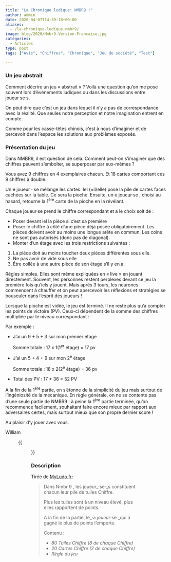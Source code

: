 ```yaml
---
title: "La Chronique ludique: NMBR9 !"
author: admin
date: 2020-04-07T14:39:18+00:00
aliases:
  - /la-chronique-ludique-nmbr9/
image: blog/2020/Nmbr9-Version-Francaise.jpg
categories:
  - Articles
type: post
tags: ["Avis", "Chiffres", "Chronique", "Jeu de société", "Test"]

---
```


### Un jeu abstrait

Comment décrire un jeu « abstrait » ? Voilà une question qu’on me pose souvent lors d’événements ludiques ou dans les discussions entre joueur·se·s.

On peut dire que c’est un jeu dans lequel il n’y a pas de correspondance avec la réalité. Que seules notre perception et notre imagination entrent en compte.

Comme pour les casse-têtes chinois, c’est à nous d’imaginer et de percevoir dans l’espace les solutions aux problèmes exposés.  

### Présentation du jeu

Dans NMBR9, il est question de cela. Comment peut-on s’imaginer que des chiffres peuvent s’emboîter, se superposer par eux-mêmes ?

Vous avez 9 chiffres en 4 exemplaires chacun. Et 18 cartes comportant ces 9 chiffres à double.

Un·e joueur · se mélange les cartes. Iel (=il/elle) pose la pile de cartes faces cachées sur la table. Ce sera la pioche. Ensuite, un·e joueur·se , choisi au hasard, retourne la 1<sup>ère</sup> carte de la pioche en la révélant.

Chaque joueur·se prend le chiffre correspondant et a le choix soit de :

  * Poser devant iel la pièce si c’est sa première
  * Poser le chiffre à côté d’une pièce déjà posée obligatoirement. Les pièces doivent avoir au moins une longue arête en commun. Les coins ne sont pas autorisés (donc pas de diagonal).
  * Monter d’un étage avec les trois restrictions suivantes :

  1. La pièce doit au moins toucher deux pièces différentes sous elle.
  2. Ne pas avoir de vide sous elle
  3. Être collée à une autre pièce de son étage s’il y en a.

Règles simples. Elles sont même expliquées en « live » en jouant directement. Souvent, les personnes restent perplexes devant ce jeu la première fois qu’iels y jouent. Mais après 3 tours, les neurones commencent à chauffer et on peut apercevoir les réflexions et stratégies se bousculer dans l’esprit des joueurs !

Lorsque la pioche est vidée, le jeu est terminé. Il ne reste plus qu’à compter les points de victoire (PV). Ceux-ci dépendent de la somme des chiffres multipliée par le niveau correspondant :

Par exemple :

- J’ai un 9 + 5 + 3 sur mon premier étage

    Somme totale : 17 x 1(1<sup>er</sup> étage) = 17 pv

- J’ai un 5 + 4 + 9 sur mon 2<sup>e</sup> étage

    Somme totale : 18 x 2(2<sup>e</sup> étage) = 36 pv

- Total des PV : 17 + 36 = 52 PV  


A la fin de la 1<sup>ère</sup> partie, on s’étonne de la simplicité du jeu mais surtout de l’ingéniosité de la mécanique. En règle générale, on ne se contente pas d’une seule partie de NMBR9 : à peine la 1<sup>ère</sup> partie terminée, qu’on recommence facilement, souhaitant faire encore mieux par rapport aux adversaires certes, mais surtout mieux que son propre dernier score !  


Au plaisir d’y jouer avec vous.  


William<figure class="wp-block-image">

{{<figure src="/blog/2020/NMBR9-1.png" >}}

### Description

Tirée de [MyLudo.fr](https://www.myludo.fr/#!/game/nmbr9-19338):

> Dans Nmbr 9 , les joueur_·se·_s constituent chacun leur pile de tuiles Chiffre.
>
> Plus les tuiles sont à un niveau élevé, plus elles rapportent de points.
>
> A la fin de la partie, le_·a _joueur_·se _qui a gagné le plus de points l&#8217;emporte.
>
> Contenu :
>
>  - _80 Tuiles Chiffre (8 de chaque Chiffre)_
>  - _20 Cartes Chiffre (2 de chaque Chiffre)_
>  - _Règle du jeu_